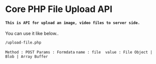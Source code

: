 # Core PHP File Upload API

#### `This is API for upload an image, video files to server side.`

You can use it like below..

`/upload-file.php`

`Method : POST
Params : Formdata`
`name : file 
value : File Object | Blob | Array Buffer`

